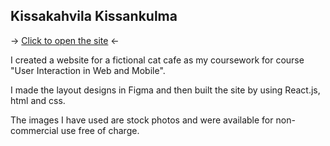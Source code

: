 ## Kissakahvila Kissankulma

-> <a href="https://satukon.github.io/" target="_blank">Click to open the site</a> <-

I created a website for a fictional cat cafe as my coursework for course "User Interaction in Web and Mobile".

I made the layout designs in Figma and then built the site by using React.js, html and css.

The images I have used are stock photos and were available for non-commercial use free of charge.
